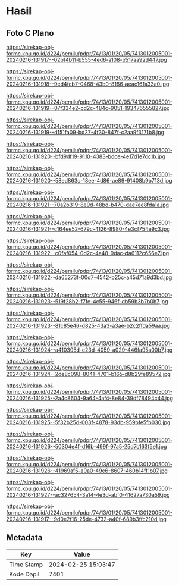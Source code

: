 # Hasil

## Foto C Plano

https://sirekap-obj-formc.kpu.go.id/d224/pemilu/pdpr/74/13/01/20/05/7413012005001-20240216-131917--02b14b11-b555-4ed6-a108-b517aa92d447.jpg

https://sirekap-obj-formc.kpu.go.id/d224/pemilu/pdpr/74/13/01/20/05/7413012005001-20240216-131918--9ed4fcb7-0468-43b0-8186-aeac161a33a0.jpg

https://sirekap-obj-formc.kpu.go.id/d224/pemilu/pdpr/74/13/01/20/05/7413012005001-20240216-131919--07f334e2-cd2c-484c-9051-193476555827.jpg

https://sirekap-obj-formc.kpu.go.id/d224/pemilu/pdpr/74/13/01/20/05/7413012005001-20240216-131919--d151fa09-bd27-4f30-847f-c2aa9f3171b8.jpg

https://sirekap-obj-formc.kpu.go.id/d224/pemilu/pdpr/74/13/01/20/05/7413012005001-20240216-131920--bfd9df19-9110-4383-bdce-4e17d1e7dc1b.jpg

https://sirekap-obj-formc.kpu.go.id/d224/pemilu/pdpr/74/13/01/20/05/7413012005001-20240216-131920--58ed863c-18ee-4d86-ae89-91408b9b713d.jpg

https://sirekap-obj-formc.kpu.go.id/d224/pemilu/pdpr/74/13/01/20/05/7413012005001-20240216-131921--70a2b319-8e9d-48bd-b470-dae7ee8fda1a.jpg

https://sirekap-obj-formc.kpu.go.id/d224/pemilu/pdpr/74/13/01/20/05/7413012005001-20240216-131921--c164ee52-679c-4126-8980-4e3cf754e9c3.jpg

https://sirekap-obj-formc.kpu.go.id/d224/pemilu/pdpr/74/13/01/20/05/7413012005001-20240216-131922--c0faf054-0d2c-4a48-9dac-da6112c656e7.jpg

https://sirekap-obj-formc.kpu.go.id/d224/pemilu/pdpr/74/13/01/20/05/7413012005001-20240216-131922--da65273f-00d7-4542-b25c-a45d71a9d3bd.jpg

https://sirekap-obj-formc.kpu.go.id/d224/pemilu/pdpr/74/13/01/20/05/7413012005001-20240216-131923--519f28b2-f7fe-4c55-946f-db59b3b7b0b7.jpg

https://sirekap-obj-formc.kpu.go.id/d224/pemilu/pdpr/74/13/01/20/05/7413012005001-20240216-131923--81c85e46-d825-43a3-a3ae-b2c2ffda59aa.jpg

https://sirekap-obj-formc.kpu.go.id/d224/pemilu/pdpr/74/13/01/20/05/7413012005001-20240216-131924--a410305d-e23d-4059-a029-446fa95a00b7.jpg

https://sirekap-obj-formc.kpu.go.id/d224/pemilu/pdpr/74/13/01/20/05/7413012005001-20240216-131924--2de8c098-8041-4701-b165-d8b29fe89572.jpg

https://sirekap-obj-formc.kpu.go.id/d224/pemilu/pdpr/74/13/01/20/05/7413012005001-20240216-131925--2a4c8604-9a64-4af4-8e84-39df78494c44.jpg

https://sirekap-obj-formc.kpu.go.id/d224/pemilu/pdpr/74/13/01/20/05/7413012005001-20240216-131925--5f32b25d-003f-4878-93db-959bfe5fb030.jpg

https://sirekap-obj-formc.kpu.go.id/d224/pemilu/pdpr/74/13/01/20/05/7413012005001-20240216-131926--50304e4f-d16b-499f-97a5-25d7c163f5e1.jpg

https://sirekap-obj-formc.kpu.go.id/d224/pemilu/pdpr/74/13/01/20/05/7413012005001-20240216-131926--41969af5-a0a0-49e6-8607-460b14ff1b07.jpg

https://sirekap-obj-formc.kpu.go.id/d224/pemilu/pdpr/74/13/01/20/05/7413012005001-20240216-131927--ac327654-3a14-4e3d-abf0-41627a730a59.jpg

https://sirekap-obj-formc.kpu.go.id/d224/pemilu/pdpr/74/13/01/20/05/7413012005001-20240216-131917--9d0e2f16-25de-4732-a40f-689b3ffc210d.jpg


## Metadata

| Key        | Value               |
| ---------- | ------------------- |
| Time Stamp | 2024-02-25 15:03:47 |
| Kode Dapil | 7401                |



